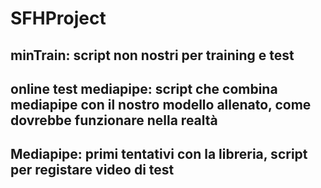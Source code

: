# SFHProject

## minTrain: script non nostri per training e test

## online test mediapipe: script che combina mediapipe con il nostro modello allenato, come dovrebbe funzionare nella realtà

## Mediapipe: primi tentativi con la libreria, script per registare video di test